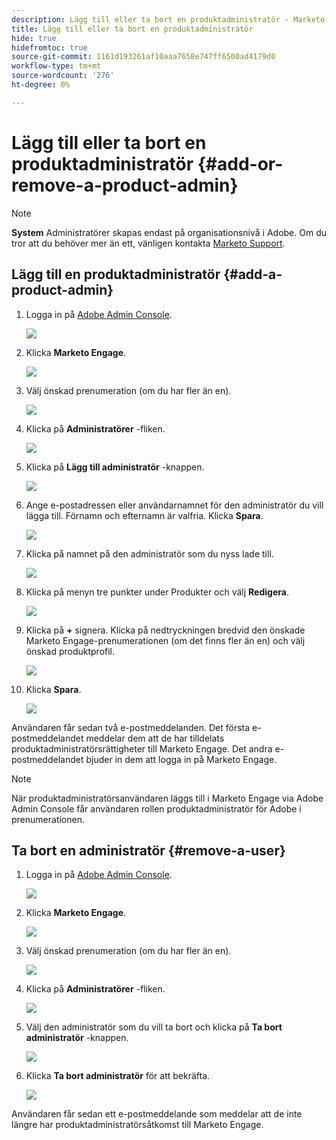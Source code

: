 ```yaml
---
description: Lägg till eller ta bort en produktadministratör - Marketo Docs - produktdokumentation
title: Lägg till eller ta bort en produktadministratör
hide: true
hidefromtoc: true
source-git-commit: 1161d193261af10aaa7658e747ff6500ad4179d0
workflow-type: tm+mt
source-wordcount: '276'
ht-degree: 0%

---
```


# Lägg till eller ta bort en produktadministratör {#add-or-remove-a-product-admin}

>[!NOTE]
>
>**System** Administratörer skapas endast på organisationsnivå i Adobe. Om du tror att du behöver mer än ett, vänligen kontakta [Marketo Support](https://nation.marketo.com/t5/support/ct-p/Support).

## Lägg till en produktadministratör {#add-a-product-admin}

1. Logga in på [Adobe Admin Console](https://adminconsole.adobe.com/).

   ![](assets/add-or-remove-a-product-admin-1.png)

1. Klicka **Marketo Engage**.

   ![](assets/add-or-remove-a-product-admin-2.png)

1. Välj önskad prenumeration (om du har fler än en).

   ![](assets/add-or-remove-a-product-admin-3.png)

1. Klicka på **Administratörer** -fliken.

   ![](assets/add-or-remove-a-product-admin-4.png)

1. Klicka på **Lägg till administratör** -knappen.

   ![](assets/add-or-remove-a-product-admin-5.png)

1. Ange e-postadressen eller användarnamnet för den administratör du vill lägga till. Förnamn och efternamn är valfria. Klicka **Spara**.

   ![](assets/add-or-remove-a-product-admin-6.png)

1. Klicka på namnet på den administratör som du nyss lade till.

   ![](assets/add-or-remove-a-product-admin-7.png)

1. Klicka på menyn tre punkter under Produkter och välj **Redigera**.

   ![](assets/add-or-remove-a-product-admin-8.png)

1. Klicka på **+** signera. Klicka på nedtryckningen bredvid den önskade Marketo Engage-prenumerationen (om det finns fler än en) och välj önskad produktprofil.

   ![](assets/add-or-remove-a-product-admin-9.png)

1. Klicka **Spara**.

   ![](assets/add-or-remove-a-product-admin-10.png)

Användaren får sedan två e-postmeddelanden. Det första e-postmeddelandet meddelar dem att de har tilldelats produktadministratörsrättigheter till Marketo Engage. Det andra e-postmeddelandet bjuder in dem att logga in på Marketo Engage.

>[!NOTE]
>
>När produktadministratörsanvändaren läggs till i Marketo Engage via Adobe Admin Console får användaren rollen produktadministratör för Adobe i prenumerationen.

## Ta bort en administratör {#remove-a-user}

1. Logga in på [Adobe Admin Console](https://adminconsole.adobe.com/).

   ![](assets/add-or-remove-a-product-admin-11.png)

1. Klicka **Marketo Engage**.

   ![](assets/add-or-remove-a-product-admin-12.png)

1. Välj önskad prenumeration (om du har fler än en).

   ![](assets/add-or-remove-a-product-admin-13.png)

1. Klicka på **Administratörer** -fliken.

   ![](assets/add-or-remove-a-product-admin-14.png)

1. Välj den administratör som du vill ta bort och klicka på **Ta bort administratör** -knappen.

   ![](assets/add-or-remove-a-product-admin-15.png)

1. Klicka **Ta bort administratör** för att bekräfta.

   ![](assets/add-or-remove-a-product-admin-16.png)

Användaren får sedan ett e-postmeddelande som meddelar att de inte längre har produktadministratörsåtkomst till Marketo Engage.
